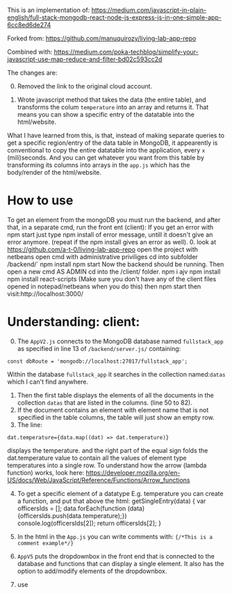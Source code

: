 This is an implementation of: https://medium.com/javascript-in-plain-english/full-stack-mongodb-react-node-js-express-js-in-one-simple-app-6cc8ed6de274

Forked from: https://github.com/manuquirozy/living-lab-app-repo

Combined with: https://medium.com/poka-techblog/simplify-your-javascript-use-map-reduce-and-filter-bd02c593cc2d

The changes are:

0. Removed the link to the original cloud account.

1. Wrote javascript method that takes the data (the entire table), and transforms the colum  `temperature` into an array and returns it.
That means you can show a specific entry of the datatable into the html/website.

What I have learned from this, is that, instead of making separate queries to get a specific region/entry of the data table in MongoDB, it appearently is conventional to copy the entire datatable into the application, every `x` (mili)seconds. And you can get whatever you want from this table by transforming its columns into arrays in the `app.js` which has the body/render of the html/website.

# How to use
To get an element from the mongoDB you must run the backend, and after that, in a separate cmd, run the front ent (client):
 If you get an error with npm start just type npm install <keyword> of error message, untill it doesn't give an error anymore. (repeat if the npm install gives an error as well).
0. look at https://github.com/a-t-0/living-lab-app-repo
open the project with netbeans
open cmd with administrative priviliges 
cd into subfolder /backend/`
npm install
npm start
Now the backend should be running. 
Then open a new cmd AS ADMIN
cd into the /client/ folder.
npm i ajv
npm install
npm install react-scripts
(Make sure you don't have any of the client files opened in notepad/netbeans when you do this)
then npm start then visit:http://localhost:3000/

# Understanding: client: 
0. The `AppV2.js` connects to the MongoDB database named `fullstack_app` as specified in line 13 of `/backend/server.js/` containing:
```
const dbRoute = 'mongodb://localhost:27017/fullstack_app';
```
Within the database `fullstack_app` it searches in the collection named:`datas` which I can't find anywhere.  
1. Then the first table displays the elements of all the documents in the collection `datas` that are listed in the columns.  (line 50 to 82).
2. If the document contains an element with element name that is not specified in the table columns, the table will just show an empty row.
3. The line:
```
dat.temperature={data.map((dat) => dat.temperature)}
```
displays the temperature. and the right part of the equal sign folds the dat.temperature value to contain all the values of element type temperatures into a single row.
To understand how the arrow (lambda function) works, look here: https://developer.mozilla.org/en-US/docs/Web/JavaScript/Reference/Functions/Arrow_functions


4. To get a specific element of a datatype E.g. temperature you can create a function, and put that above the html:
getSingleEntry(data) {
        var officersIds = [];
        data.forEach(function (data) {officersIds.push(data.temperature);})   
        console.log(officersIds[2]);
        return officersIds[2];
    }
5. In the html in the `App.js` you can write comments with: `{/*This is a comment example*/}`
6. `AppV5` puts the dropdownbox in the front end that is connected to the database and functions that can display a single element. It also has the option to add/modify elements of the dropdownbox.
7. use <script> to hide the output of a computation. The result is stored beyond/after the scope of the script.
8. `AppV8` : Made anyonymous function which is only called upon button click, using: https://stackoverflow.com/questions/14425397/onclick-function-runs-automatically 
9. `AppV9` Made a function that is not executed on loading site, passes parameter and is called on click, using: https://upmostly.com/tutorials/pass-a-parameter-through-onclick-in-react
10. `AppV10` Fills a dropdownbox with the column `Temperature` of a collection named datas in db `fullstack_app`.
11. You can make a backup of your mongoDB collections after you have downloaded the tools from: https://www.mongodb.com/download-center/community?jmp=docs
To export db, see instructions at: https://docs.mongodb.com/manual/reference/program/mongoexport/ use: mongoexport --collection=<collection name>
11.a Connection string = mongodb://localhost:27017/?readPreference=primary&appname=MongoDB%20Compass%20Community&ssl=false
11.b To run the server, use first create `c:/data\db`, then add `C:\Program Files\MongoDB\Server\4.2\bin` to path in environment variables `path`.
11.c then run `mongod.exe` (note the d.)
11.d In the future add C:\Program Files\MongoDB\Server\4.2\bin/mongod.exe to startup on your server.
12. To implement (one)/many to many relations just enter the document id to each respective collection, as explained in: http://blog.markstarkman.com/blog/2011/09/15/mongodb-many-to-many-relationship-data-modeling/
12.a so at university, add all the id's of the faculty, then at faculty, add the university.
12.b then at faculty, add bachelor and master, then at bachelor add faculty.
12.c then at e.g. bachelor, add courses, at courses at bachelor (OR master).

13. You can automate starting up the mongdb server with: 

14.a YOu can select the database in file: /backend/server.js 
14.b You can select the collection `faculties` in file `/backend/faculties.js` in line: `module.exports = mongoose.model("faculties", Faculties);`
14.c To read from a different collections from a single database, add the collections to the state, create a separate link in `server.js` and read it separately in `app.js`
14.d shown in: https://github.com/a-t-0/living-lab-app-repo/commit/0ccb45ed31e4d90648ba575b79caaae2dd2aa675

15. Working add to uni in: https://github.com/a-t-0/living-lab-app-repo/commit/a176a348d828167991010d41ba042b5f4fd985f8

17. `AppV17` has a function call from another method. Note these methods are not (yet classes), because I was not (yet) able to call a method/function from another class from another file. The example call is performed from file `test.js` at the top of `AppV17.js`. Now the `FormatChecks`,`ModifyDropdowns` and `getUniversities` to `getCourses` methods can be modified and put into another file.
18. `AppV18` contains the functionalities of FormatChecks, PutDataInDb sperated into files and cleaned commented code.
19. `AppV19` contains the first attemt to populate the dropdownboxes with university data.
20. `AppV20` contains the code to fill the dropdownbox with all faculty names. (To pass an array of something to a function, just pass the exact same thing that prints the row of the array content, e.g.:
```
<button onClick={() => ModifyDropdowns.fillDropdownWithArr(faculties.map((dat) => dat.name))}>Greet</button>	
```